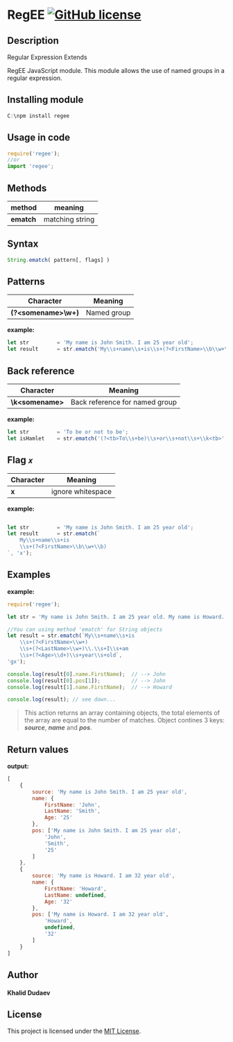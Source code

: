 
# RegEE [![GitHub license](https://img.shields.io/badge/license-MIT-blue.svg)](https://github.com/facebook/react/blob/master/LICENSE)

## Description
Regular Expression Extends

RegEE JavaScript module. This module allows the use of named groups in a regular expression.

## Installing module

```javascript
C:\npm install regee
```

## Usage in code

```javascript
require('regee');
//or
import 'regee';
```

## Methods
|method|meaning|
|-|-|
| **ematch** | matching string |


## Syntax
```javascript
String.ematch( pattern[, flags] )
```

## Patterns

| Character | Meaning |
|--|--|
|**(?\<somename\>\w+)**|Named group|

**example:**
```javascript
let str         = 'My name is John Smith. I am 25 year old';
let result      = str.ematch('My\\s+name\\s+is\\s+(?<FirstName>\\b\\w+\\b)');
```

## Back reference
| Character | Meaning |
|--|--|
|**\k\<somename\>**|Back reference for named group|

**example:**
```javascript
let str         = 'To be or not to be';
let isHamlet    = str.ematch('(?<tb>To\\s+be)\\s+or\\s+not\\s+\\k<tb>', 'i');
```

## Flag ***```x```***
| Character | Meaning |
|--|--|
|**x**| ignore whitespace |

**example:**
```javascript

let str         = 'My name is John Smith. I am 25 year old';
let result      = str.ematch(`
    My\\s+name\\s+is
    \\s+(?<FirstName>\\b\\w+\\b)
`, 'x');
```

## Examples

**example:**
``` javascript
require('regee');

let str = 'My name is John Smith. I am 25 year old. My name is Howard. I am 32 year old.';

//You can using method 'ematch' for String objects
let result = str.ematch(`My\\s+name\\s+is
	\\s+(?<FirstName>\\w+)
	\\s+(?<LastName>\\w+)\\.\\s+I\\s+am
	\\s+(?<Age>\\d+)\\s+year\\s+old`,
'gx');

console.log(result[0].name.FirstName);  // --> John
console.log(result[0].pos[1]);          // --> John
console.log(result[1].name.FirstName);  // --> Howard

console.log(result); // see down...
```


>This action returns an array containing objects, the total elements of the array are equal to the number of matches. Object contines 3 keys: ***source***, ***name*** and ***pos***.


## Return values
**output:**
``` javascript
[
    {
        source: 'My name is John Smith. I am 25 year old',
        name: {
            FirstName: 'John',
            LastName: 'Smith',
            Age: '25'
        },
        pos: ['My name is John Smith. I am 25 year old',
            'John',
            'Smith',
            '25'
        ]
    },
    {
        source: 'My name is Howard. I am 32 year old',
        name: {
            FirstName: 'Howard',
            LastName: undefined,
            Age: '32'
        },
        pos: ['My name is Howard. I am 32 year old',
            'Howard',
            undefined,
            '32'
        ]
    }
]
```



## Author
#### Khalid Dudaev

## License 
This project is licensed under the [MIT License](https://opensource.org/licenses/MIT).

